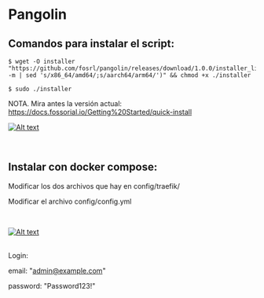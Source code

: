# Pangolin

## Comandos para instalar el script:

```
$ wget -O installer "https://github.com/fosrl/pangolin/releases/download/1.0.0/installer_linux_$(uname -m | sed 's/x86_64/amd64/;s/aarch64/arm64/')" && chmod +x ./installer

$ sudo ./installer
```

NOTA. Mira antes la versión actual: https://docs.fossorial.io/Getting%20Started/quick-install
<br>

[![Alt text](https://img.youtube.com/vi/i9AmiJPjqUQ/0.jpg)](https://www.youtube.com/watch?v=i9AmiJPjqUQ)

<br>

## Instalar con docker compose:

Modificar los dos archivos que hay en config/traefik/

Modificar el archivo config/config.yml

<br>

[![Alt text](https://img.youtube.com/vi/oU18kYkpsDI/0.jpg)](https://www.youtube.com/watch?v=oU18kYkpsDI)

<br>
Login:

email: "admin@example.com" 
        
password: "Password123!"





